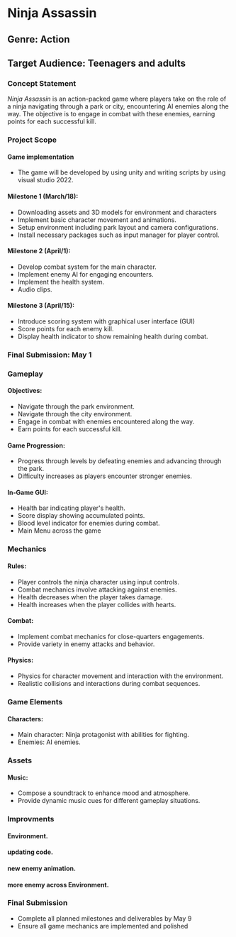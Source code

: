 
# Ninja Assassin

## Genre: Action
## Target Audience: Teenagers and adults

### Concept Statement

*Ninja Assassin* is an action-packed game where players take on the role of a ninja navigating through a park or city, encountering AI enemies along the way. The objective is to engage in combat with these enemies, earning points for each successful kill.

### Project Scope

#### Game implementation
- The game will be developed by using unity and writing scripts by using visual studio 2022.

#### Milestone 1 (March/18):

- Downloading assets and 3D models for environment and characters
- Implement basic character movement and animations.
- Setup environment including park layout and camera configurations.
- Install necessary packages such as input manager for player control.

#### Milestone 2 (April/1):

- Develop combat system for the main character.
- Implement enemy AI for engaging encounters.
- Implement the health system.
- Audio clips.

#### Milestone 3 (April/15):

- Introduce scoring system with graphical user interface (GUI)
- Score points for each enemy kill.
- Display health indicator to show remaining health during combat.

### Final Submission: May 1

### Gameplay

#### Objectives:

- Navigate through the park environment.
- Navigate through the city environment.
- Engage in combat with enemies encountered along the way.
- Earn points for each successful kill.

#### Game Progression:

- Progress through levels by defeating enemies and advancing through the park.
- Difficulty increases as players encounter stronger enemies.

#### In-Game GUI:

- Health bar indicating player's health.
- Score display showing accumulated points.
- Blood level indicator for enemies during combat.
- Main Menu across the game

### Mechanics

#### Rules:

- Player controls the ninja character using input controls.
- Combat mechanics involve attacking against enemies.
- Health decreases when the player takes damage.
- Health increases when the player collides with hearts.

#### Combat:

- Implement combat mechanics for close-quarters engagements.
- Provide variety in enemy attacks and behavior.

#### Physics:

- Physics for character movement and interaction with the environment.
- Realistic collisions and interactions during combat sequences.

### Game Elements


#### Characters:

- Main character: Ninja protagonist with abilities for fighting.
- Enemies: AI enemies.

### Assets

#### Music:

- Compose a soundtrack to enhance mood and atmosphere.
- Provide dynamic music cues for different gameplay situations.

### Improvments

#### Environment.
#### updating code. 
#### new enemy animation. 
#### more enemy across Environment.


### Final Submission

- Complete all planned milestones and deliverables by May 9
- Ensure all game mechanics are implemented and polished

